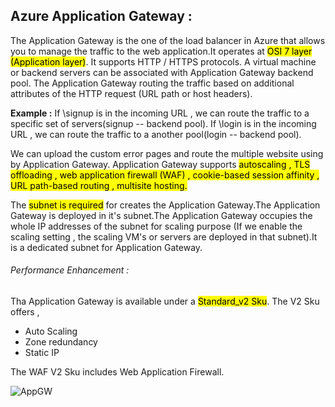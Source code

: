 ## Azure Application Gateway :
 
The Application Gateway is the one of the load balancer in Azure that allows you to manage the traffic to the web application.It operates at <mark>OSI 7 layer (Application layer)</mark>. It supports HTTP / HTTPS protocols. A virtual machine or backend servers can be associated with Application Gateway backend pool.
The Application Gateway routing the traffic based on additional attributes of the HTTP request (URL path or host headers).

**Example :**  If \signup is in the incoming URL , we can route the traffic to a specific set of servers(signup -- backend pool). If \login is in the incoming URL , we can route the traffic to a another pool(login -- backend pool).

We can upload the custom error pages and route the multiple website using by Application Gateway.
Application Gateway supports <mark>autoscaling , TLS offloading , web application firewall (WAF) , cookie-based session affinity , URL path-based routing , multisite hosting.</mark>

The <mark>subnet is required</mark> for creates the Application Gateway.The Application Gateway is deployed in it's subnet.The Application Gateway occupies the whole IP addresses of the subnet for scaling purpose (If we enable the scaling setting , the scaling VM's or servers are deployed in that subnet).It is a dedicated subnet for Application Gateway.

###### Performance Enhancement :

Tha Application Gateway is available under a <mark>Standard_v2 Sku</mark>.
The V2 Sku offers ,
- Auto Scaling
- Zone redundancy
- Static IP

The WAF V2 Sku includes Web Application Firewall.



![AppGW](https://github.com/user-attachments/assets/3e22a709-7ed2-4ece-b132-52278d68135a)